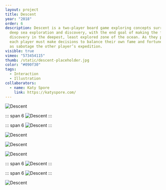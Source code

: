 ```yaml
---
layout: project
title: Descent
year: "2018"
order: 6
description: Descent is a two-player board game exploring concepts surrounding
  deep sea exploration and discovery, with the end goal of making the first
  discovery in the deepest, least explored zone of the ocean. As they progress,
  each player must make decisions to balance their own fame and fortune, as well
  as sabotage the other player’s expedition.
visible: true
vimeo: "573454115"
thumb: /static/descent-placeholder.jpg
color: "#090f30"
tags:
  - Interaction
  - Illustration
collaborators:
  - name: Katy Spore
    link: https://katyspore.com/
---
```

![Descent ](/static/descent-laid-out.jpg)

::: span 6
![Descent ](/static/descent-box-open.jpg)
:::

::: span 6
![Descent ](/static/descent-piece-bags.jpg)
:::

![Descent ](/static/descent-cards.jpg)

![Descent ](/static/descent-full-board.jpg)

![Descent ](/static/descent-scoreboards.jpg)

::: span 6
![Descent ](/static/descent-box-closed.jpg)
:::

::: span 6
![Descent ](/static/descent-instructions.jpg)
:::

![Descent ](/static/descent-gameplay.jpeg)